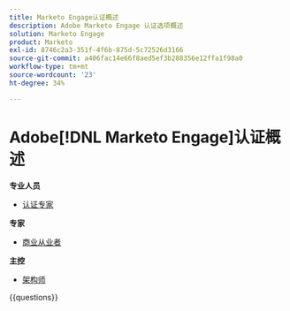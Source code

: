 ```yaml
---
title: Marketo Engage认证概述
description: Adobe Marketo Engage 认证选项概述
solution: Marketo Engage
product: Marketo
exl-id: 8746c2a3-351f-4f6b-875d-5c72526d3166
source-git-commit: a406fac14e66f8aed5ef3b288356e12ffa1f98a0
workflow-type: tm+mt
source-wordcount: '23'
ht-degree: 34%

---
```


# Adobe[!DNL Marketo Engage]认证概述

**专业人员**

* [认证专家](/help/certifications/ame/ame-p.md) <!--AD0-E555-->

**专家**

* [商业从业者](/help/certifications/ame/ame-e-business.md) <!--AD0-E559-->

**主控**

* [架构师](/help/certifications/ame/ame-m-architect-23-08.md) <!--AD0-E560-->

{{questions}}

